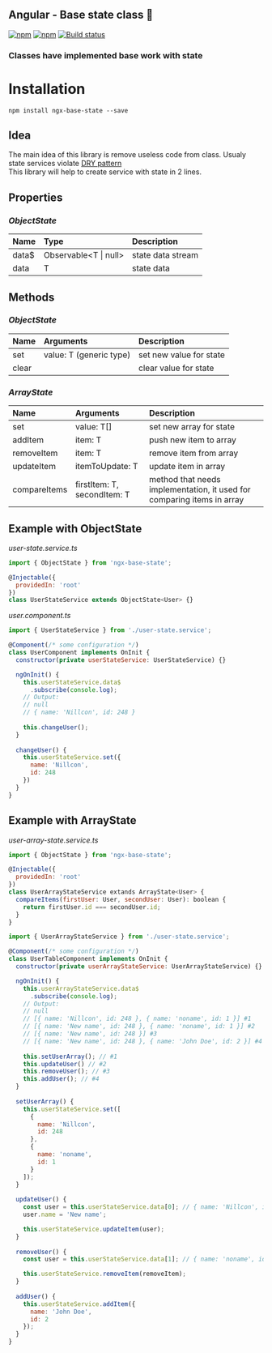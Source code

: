 ## Angular - Base state class 🐍

[![npm](https://img.shields.io/npm/dt/ngx-base-state.svg)]()
[![npm](https://img.shields.io/npm/l/ngx-base-state.svg)]()
[![Build status](https://travis-ci.org/Nillcon248/ngx-base-state.svg?branch=master)](https://travis-ci.org/Nillcon248/ngx-base-state)

### Classes have implemented base work with state

# Installation

`npm install ngx-base-state --save`

## Idea
The main idea of this library is remove useless code from class.
Usualy state services violate [DRY pattern](https://en.wikipedia.org/wiki/Don%27t_repeat_yourself)  
This library will help to create service with state in 2 lines.

## Properties

### *ObjectState*

| Name            | Type                       | Description                                                         |
|:----------------|:---------------------------|:--------------------------------------------------------------------|
| data$           | Observable<T \| null>       | state data stream                                                   |
| data            | T                          | state data                                                          |

## Methods

### *ObjectState*

| Name            | Arguments                  | Description                                                         |
|:----------------|:---------------------------|:--------------------------------------------------------------------|
| set             | value: T (generic type)    | set new value for state                                             |
| clear           |                            | clear value for state                                               |

### *ArrayState*

| Name            | Arguments                   | Description                                                            |
|:----------------|:----------------------------|:-----------------------------------------------------------------------|
| set             | value: T[]                  | set new array for state                                                |
| addItem         | item: T                     | push new item to array                                                 |
| removeItem      | item: T                     | remove item from array                                                 |
| updateItem      | itemToUpdate: T             | update item in array                                                   |
| compareItems    | firstItem: T, secondItem: T | method that needs implementation, it used for comparing items in array |

## Example with ObjectState
*user-state.service.ts*
```js
import { ObjectState } from 'ngx-base-state';

@Injectable({
  providedIn: 'root'
})
class UserStateService extends ObjectState<User> {}
```

*user.component.ts*
```js
import { UserStateService } from './user-state.service';

@Component(/* some configuration */)
class UserComponent implements OnInit {
  constructor(private userStateService: UserStateService) {}

  ngOnInit() {
    this.userStateService.data$
      .subscribe(console.log);
    // Output:  
    // null
    // { name: 'Nillcon', id: 248 }
      
    this.changeUser();
  }
  
  changeUser() {
    this.userStateService.set({
      name: 'Nillcon',
      id: 248
    })
  }
}
```

## Example with ArrayState
*user-array-state.service.ts*
```js
import { ObjectState } from 'ngx-base-state';

@Injectable({
  providedIn: 'root'
})
class UserArrayStateService extands ArrayState<User> {
  compareItems(firstUser: User, secondUser: User): boolean {
    return firstUser.id === secondUser.id;
  }
}
```

```js
import { UserArrayStateService } from './user-state.service';

@Component(/* some configuration */)
class UserTableComponent implements OnInit {
  constructor(private userArrayStateService: UserArrayStateService) {}

  ngOnInit() {
    this.userArrayStateService.data$
      .subscribe(console.log);
    // Output:  
    // null
    // [{ name: 'Nillcon', id: 248 }, { name: 'noname', id: 1 }] #1
    // [{ name: 'New name', id: 248 }, { name: 'noname', id: 1 }] #2
    // [{ name: 'New name', id: 248 }] #3
    // [{ name: 'New name', id: 248 }, { name: 'John Doe', id: 2 }] #4
      
    this.setUserArray(); // #1
    this.updateUser() // #2
    this.removeUser(); // #3
    this.addUser(); // #4
  }
  
  setUserArray() {
    this.userStateService.set([
      {
        name: 'Nillcon',
        id: 248
      },
      {
        name: 'noname',
        id: 1
      }
    ]);
  }
  
  updateUser() {
    const user = this.userStateService.data[0]; // { name: 'Nillcon', id: 248 }
    user.name = 'New name';

    this.userStateService.updateItem(user);
  }
  
  removeUser() {
    const user = this.userStateService.data[1]; // { name: 'noname', id: 1 }

    this.userStateService.removeItem(removeItem);
  }
  
  addUser() {
    this.userStateService.addItem({
      name: 'John Doe',
      id: 2
    });
  }
}
```

